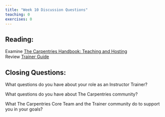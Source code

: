 ```yaml
--- 
title: "Week 10 Discussion Questions"    
teaching: 0 
exercises: 0        
---
```


## Reading:

Examine [The Carpentries Handbook: Teaching and Hosting](https://docs.carpentries.org/topic_folders/hosts_instructors/index.html)  
Review [Trainer Guide](https://docs.carpentries.org/topic_folders/instructor_training/trainers_guide.html)

## Closing Questions:

What questions do you have about your role as an Instructor Trainer?

What questions do you have about The Carpentries community?

What The Carpentries Core Team and the Trainer community do to support you in your goals?

